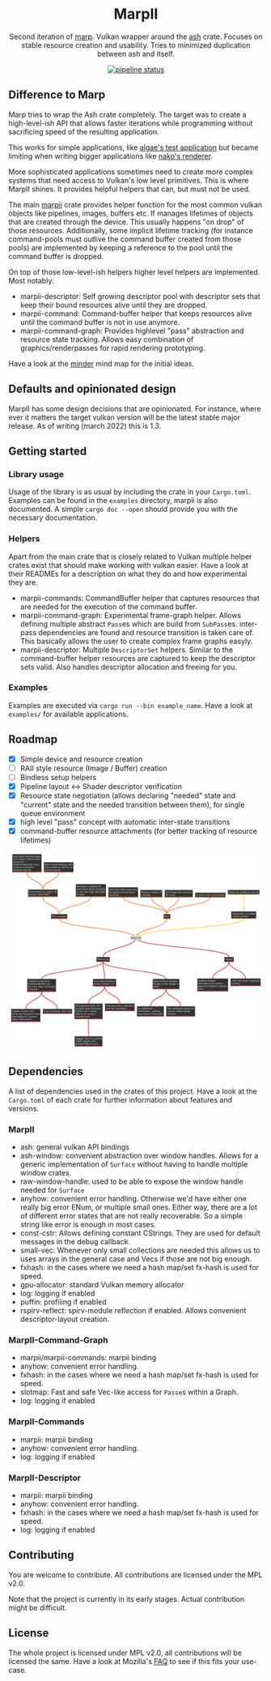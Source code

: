 <div align="center">

# MarpII

Second iteration of [marp](gitlab.com/tendsinmende/marp). Vulkan wrapper around the [ash](crates.io/crates/ash) crate. Focuses on stable resource creation and usability. Tries to minimized duplication between ash and itself.

[![pipeline status](https://gitlab.com/tendsinmende/marpii/badges/main/pipeline.svg)](https://gitlab.com/tendsinmende/marpii/-/commits/main)

</div>

## Difference to Marp
Marp tries to wrap the Ash crate completely. The target was to create a high-level-ish API that allows faster iterations while programming without sacrificing speed of the resulting application.

This works for simple applications, like [algae's test application](https://gitlab.com/tendsinmende/algae/-/tree/main/crates/vulkan_runner) but became limiting when writing bigger applications like [nako's renderer](https://gitlab.com/tendsinmende/nako/-/tree/main/crates/nakorender).

More sophisticated applications sometimes need to create more complex systems that need access to Vulkan's low level primitives. This is where MarpII shines. It provides helpful helpers that can, but must not be used.

The main [marpii](crates/marpii) crate provides helper function for the most common vulkan objects like pipelines, images, buffers etc. If manages lifetimes of objects that are created through the device. This usually happens "on drop" of those resources. Additionally, some implicit lifetime tracking (for instance command-pools must outlive the command buffer created from those pools) are implemented by keeping a reference to the pool until the command buffer is dropped.

On top of those low-level-ish helpers higher level helpers are implemented. Most notably:


- marpii-descriptor: Self growing descriptor pool with descriptor sets that keep their bound resources alive until they are dropped.
- marpii-command: Command-buffer helper that keeps resources alive until the command buffer is not in use anymore. 
- marpii-command-graph: Provides highlevel "pass" abstraction and resource state tracking. Allows easy combination of graphics/renderpasses for rapid rendering prototyping.


Have a look at the [minder](https://flathub.org/apps/details/com.github.phase1geo.minder) mind map for the initial ideas.

## Defaults and opinionated design

MarpII has some design decisions that are opinionated. For instance, where ever it matters the target vulkan version will be the latest stable major release. As of writing (march 2022) this is 1.3. 

## Getting started

### Library usage

Usage of the library is as usual by including the crate in your `Cargo.toml`.
Examples can be found in the `examples` directory, marpii is also documented. A simple `cargo doc --open` should provide you with the necessary documentation.

### Helpers

Apart from the main crate that is closely related to Vulkan multiple helper crates exist that should make working with vulkan easier. Have a look at their READMEs for a description on what they do and how experimental they are.

- marpii-commands: CommandBuffer helper that captures resources that are needed for the execution of the command buffer.
- marpii-command-graph: Experimental frame-graph helper. Allows defining multiple abstract `Pass`es which are build from `SubPass`es. inter-pass dependencies are found and resource transition is taken care of. This basically allows the user to create complex frame graphs easyly. 
- marpii-descriptor: Multiple `DescriptorSet` helpers. Similar to the command-buffer helper resources are captured to keep the descriptor sets valid. Also handles descriptor allocation and freeing for you.

### Examples

Examples are executed via `cargo run --bin example_name`. Have a look at `examples/` for available applications.


## Roadmap
- [x] Simple device and resource creation
- [ ] RAII style resource (Image / Buffer) creation
- [ ] Bindless setup helpers
- [x] Pipeline layout <-> Shader descriptor verification
- [x] Resource state negotiation (allows declaring "needed" state and "current" state and the needed transition between them), for single queue environment
- [x] high level "pass" concept with automatic inter-state transitions
- [x] command-buffer resource attachments (for better tracking of resource lifetimes)

![Initial mind map](resources/initialMindMap.svg)


## Dependencies
A list of dependencies used in the crates of this project. Have a look at the `Cargo.toml` of each crate for further information about features and versions.

### MarpII

- ash: general vulkan API bindings
- ash-window: convenient abstraction over window handles. Allows for a generic implementation of `Surface` without having to handle multiple window crates.
- raw-window-handle: used to be able to expose the window handle needed for `Surface`
- anyhow: convenient error handling. Otherwise we'd have either one really big error ENum, or multiple small ones. Either way, there are a lot of different error states that are not really recoverable. So a simple string like error is enough in most cases.
- const-cstr: Allows defining constant CStrings. They are used for default messages in the debug callback. 
- small-vec: Whenever only small collections are needed this allows us to uses arrays in the general case and Vecs if those are not big enough.
- fxhash: in the cases where we need a hash map/set fx-hash is used for speed.
- gpu-allocator: standard Vulkan memory allocator
- log: logging if enabled
- puffin: profiling if enabled
- rspirv-reflect: spirv-module reflection if enabled. Allows convenient descriptor-layout creation.

### MarpII-Command-Graph

- marpii/marpii-commands: marpii binding
- anyhow: convenient error handling.
- fxhash: in the cases where we need a hash map/set fx-hash is used for speed.
- slotmap: Fast and safe Vec-like access for `Passe`s within a Graph.
- log: logging if enabled

### MarpII-Commands
- marpii: marpii binding
- anyhow: convenient error handling.
- log: logging if enabled

### MarpII-Descriptor

- marpii: marpii binding
- anyhow: convenient error handling.
- fxhash: in the cases where we need a hash map/set fx-hash is used for speed.
- log: logging if enabled

## Contributing

You are welcome to contribute. All contributions are licensed under the MPL v2.0.

Note that the project is currently in its early stages. Actual contribution might be difficult.

## License

The whole project is licensed under MPL v2.0, all contributions will be licensed the same. Have a look at Mozilla's [FAQ](https://www.mozilla.org/en-US/MPL/2.0/FAQ/) to see if this fits your use-case.
